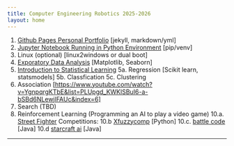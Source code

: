```yaml
---
title: Computer Engineering Robotics 2025-2026
layout: home
---
```


1. [Github Pages Personal Portfolio](https://github.com/topics/jekyll-theme) [jekyll, markdown/yml]
2. [Jupyter Notebook Running in Python Environment](https://packaging.python.org/en/latest/guides/installing-using-pip-and-virtual-environments/) [pip/venv]
3. Linux (optional) [linux2windows or dual boot]
4. [Exporatory Data Analysis](https://datascienceguide.github.io/exploratory-data-analysis) [Matplotlib, Seaborn] 
5. [Introduction to Statistical Learning](https://www.statlearning.com/resources-python)
5a. Regression [Scikit learn, statsmodels]
5b. Classfication
5c. Clustering
7. Association [https://www.youtube.com/watch?v=YgnpqrgKTbE&list=PLUpgd_KWKlSBuI6-a-bSBd6NLewjlFAUc&index=6]
8. Search (TBD)
9. Reinforcement Learning (Programming an AI to play  a video game)
10.a. [Street Fighter](https://www.youtube.com/watch?v=rzbFhu6So5U)
Competitions:
10.b [Xfuzzycomp](https://xfuzzycomp.github.io/XFC/) [Python]
10.c. [battle code](https://battlecode.org/)  [Java]
10.d [starcraft ai](https://www.cs.mun.ca/~dchurchill/starcraftaicomp/)  [Java]

----

[^1]: [It can take up to 10 minutes for changes to your site to publish after you push the changes to GitHub](https://docs.github.com/en/pages/setting-up-a-github-pages-site-with-jekyll/creating-a-github-pages-site-with-jekyll#creating-your-site).

[Just the Docs]: https://just-the-docs.github.io/just-the-docs/
[GitHub Pages]: https://docs.github.com/en/pages
[README]: https://github.com/just-the-docs/just-the-docs-template/blob/main/README.md
[Jekyll]: https://jekyllrb.com
[GitHub Pages / Actions workflow]: https://github.blog/changelog/2022-07-27-github-pages-custom-github-actions-workflows-beta/
[use this template]: https://github.com/just-the-docs/just-the-docs-template/generate
